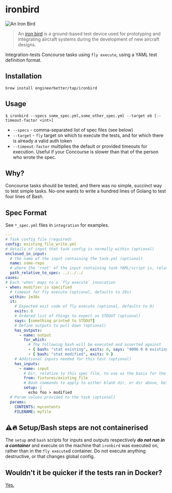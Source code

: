 # ironbird

![An Iron Bird](https://www.aerospacetestinginternational.com/wp-content/uploads/2019/04/Gulfstream_Iron-Bird_2-702x336.jpg)

> An [iron bird](https://en.wikipedia.org/wiki/Iron_bird_(aviation)) is a ground-based test device used for prototyping and integrating aircraft systems during the development of new aircraft designs.

Integration-tests Concourse tasks using `fly execute`, using a YAML test definition format.

## Installation

```terminal
brew install engineerbetter/tap/ironbird
```

## Usage

```terminal
$ ironbird --specs some_spec.yml,some_other_spec.yml --target eb [--timeout-factor <int>]
```

* `--specs` - comma-separated list of spec files (see below)
* `--target` - `fly` target on which to execute the tests, and for which there is already a valid auth token
* `--timeout-factor` multiplies the default or provided timeouts for execution. Useful if your Concourse is slower than that of the person who wrote the spec.

## Why?

Concourse tasks should be tested, and there was no simple, succinct way to test simple tasks. No-one wants to write a hundred lines of Golang to test four lines of Bash.

## Spec Format

See `*_spec.yml` files in `integration` for examples.

```yaml
---
# Task config file (required)
config: existing_file_write.yml
# details of input that task config is normally within (optional)
enclosed_in_input:
  # the name of the input containing the task.yml (optional)
  name: some-repo
  # where the 'root' of the input containing task YAML/script is, relative to this spec file (optional)
  path_relative_to_spec: ../../../
cases:
# Each 'when' maps to a `fly execute` invocation
- when: modifier is specified
  # timeout for fly execute (optional, defaults to 20s)
  within: 1m30s
  it:
    # Expected exit code of fly execute (optional, defaults to 0)
    exits: 0
    # Ordered list of things to expect on STDOUT (optional)
    says: [something printed to STDOUT]
    # Define outputs to pull down (optional)
    has_outputs:
      - name: output
        for_which:
          # The following bash will be executed and asserted against
          - { bash: "stat existing", exits: 0, says: "4096 0 0 existing" }
          - { bash: "stat modified", exits: 0 }
    # Additional inputs needed for this test (optional)
    has_inputs:
      - name: input
        # Dir, relative to this spec file, to use as the basis for the input (optional)
        from: fixtures/existing_file
        # Bash commands to apply to either blank dir, or dir above, before running fly execute (optional)
        setup: |
          echo foo > modified
  # Param values provided to the task (optional)
  params:
    CONTENTS: mycontents
    FILENAME: myfile
```

## :warning::fire: Setup/Bash steps are not containerised

The `setup` and `bash` scripts for inputs and outputs respectively **_do not run in a container_** and execute on the machine that `ironbird` was executed on, rather than in the `fly execute`d container. Do not execute anything destructive, or that changes global config.

## Wouldn't it be quicker if the tests ran in Docker?

[Yes.](https://github.com/EngineerBetter/ironbird/issues/3)
